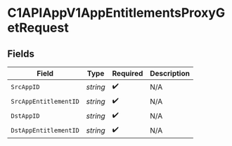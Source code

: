 # C1APIAppV1AppEntitlementsProxyGetRequest


## Fields

| Field                 | Type                  | Required              | Description           |
| --------------------- | --------------------- | --------------------- | --------------------- |
| `SrcAppID`            | *string*              | :heavy_check_mark:    | N/A                   |
| `SrcAppEntitlementID` | *string*              | :heavy_check_mark:    | N/A                   |
| `DstAppID`            | *string*              | :heavy_check_mark:    | N/A                   |
| `DstAppEntitlementID` | *string*              | :heavy_check_mark:    | N/A                   |